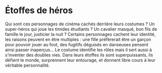 # Étoffes de héros

Qui sont ces personnages de cinéma cachés derrière leurs costumes ? Un super-héros qui joue les timides étudiants ? Un cavalier masqué, bon fils de famille le jour, justicier la nuit ? Certains personnages cachent leur identité, les raisons peuvent en être multiples : une fille préfèrerait être un garçon pour pouvoir jouer au foot, des fugitifs déguisés en danseuses pensent ainsi passer inaperçus... Le costume identifie les rôles mais il sert aussi à s'inventer des doubles vies. Dans leurs étoffes ils sont superpuissants, ils défient le monde, surprennent leur entourage, et donnent libre cours à leur véritable personnalité.

